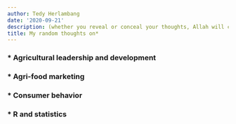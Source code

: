 ```yaml
---
author: Tedy Herlambang
date: '2020-09-21'
description: (whether you reveal or conceal your thoughts, Allah will call you to account for them___Al-Baqarah 2:284)
title: My random thoughts on*
---
```


### * Agricultural leadership and development
### * Agri-food marketing
### * Consumer behavior
### * R and statistics
